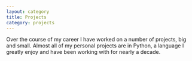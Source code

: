 ```yaml
---
layout: category
title: Projects
category: projects
---
```


Over the course of my career I have worked on a number of projects, big and small.
Almost all of my personal projects are in Python, a language I greatly enjoy and have been working with for nearly a decade.
